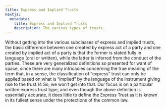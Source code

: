 ```yaml
---
title: Express and Implied Trusts
nextjs:
  metadata:
    title: Express and Implied Trusts
    description: The various types of trusts.
---
```


Without getting into the various subclasses of express and implied trusts, the basic difference between one created by express act of a party and one created by implied act of a party is that the former is stated fully in language (oral or written), while the latter is inferred from the conduct of the parties. These are very generalized definitions so presented for want of space, since there are many intricacies concerning the true meaning of the term that, in a sense, the classification of “express” trust can only be applied based on what is “implied” by the language of the instrument giving rise to the trust.)4 So, we won’t get into that. Our focus is on a particular written express trust type, and even though the above definition is essentially accurate, it does little to define the Express Trust as it is known in its fullest sense under the protections of the common law. 